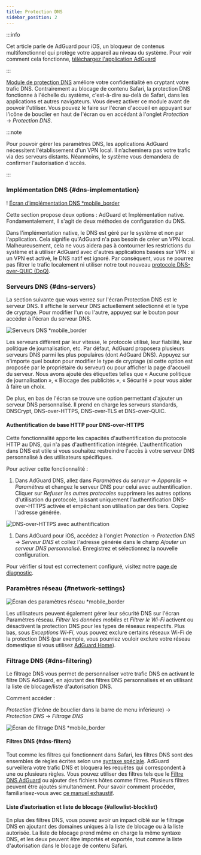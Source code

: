 ```yaml
---
title: Protection DNS
sidebar_position: 2
---
```


:::info

Cet article parle de AdGuard pour iOS, un bloqueur de contenus multifonctionnel qui protège votre appareil au niveau du système. Pour voir comment cela fonctionne, [téléchargez l'application AdGuard](https://agrd.io/download-kb-adblock)

:::

[Module de protection DNS](https://adguard-dns.io/kb/general/dns-filtering/) améliore votre confidentialité en cryptant votre trafic DNS. Contrairement au blocage de contenu Safari, la protection DNS fonctionne à l'échelle du système, c'est-à-dire au-delà de Safari, dans les applications et autres navigateurs. Vous devez activer ce module avant de pouvoir l'utiliser. Vous pouvez le faire sur l'écran d'accueil en appuyant sur l'icône de bouclier en haut de l'écran ou en accédant à l'onglet _Protection_ → _Protection DNS_.

:::note

Pour pouvoir gérer les paramètres DNS, les applications AdGuard nécessitent l'établissement d'un VPN local. Il n’acheminera pas votre trafic via des serveurs distants. Néanmoins, le système vous demandera de confirmer l'autorisation d'accès.

:::

### Implémentation DNS {#dns-implementation}

! [Écran d’implémentation DNS \*mobile_border](https://cdn.adtidy.org/public/Adguard/kb/iOS/features/implementation_en.jpeg)

Cette section propose deux options : AdGuard et Implémentation native. Fondamentalement, il s'agit de deux méthodes de configuration du DNS.

Dans l'implémentation native, le DNS est géré par le système et non par l'application. Cela signifie qu'AdGuard n'a pas besoin de créer un VPN local. Malheureusement, cela ne vous aidera pas à contourner les restrictions du système et à utiliser AdGuard avec d'autres applications basées sur VPN : si un VPN est activé, le DNS natif est ignoré. Par conséquent, vous ne pourrez pas filtrer le trafic localement ni utiliser notre tout nouveau [protocole DNS-over-QUIC (DoQ)](https://adguard.com/en/blog/dns-over-quic.html).

### Serveurs DNS {#dns-servers}

La section suivante que vous verrez sur l'écran Protection DNS est le serveur DNS. Il affiche le serveur DNS actuellement sélectionné et le type de cryptage. Pour modifier l'un ou l'autre, appuyez sur le bouton pour accéder à l'écran du serveur DNS.

![Serveurs DNS \*mobile_border](https://cdn.adtidy.org/public/Adguard/kb/iOS/features/dns_server_en.jpeg)

Les serveurs diffèrent par leur vitesse, le protocole utilisé, leur fiabilité, leur politique de journalisation, etc. Par défaut, AdGuard proposera plusieurs serveurs DNS parmi les plus populaires (dont AdGuard DNS). Appuyez sur n'importe quel bouton pour modifier le type de cryptage (si cette option est proposée par le propriétaire du serveur) ou pour afficher la page d'accueil du serveur. Nous avons ajouté des étiquettes telles que « Aucune politique de journalisation », « Blocage des publicités », « Sécurité » pour vous aider à faire un choix.

De plus, en bas de l'écran se trouve une option permettant d'ajouter un serveur DNS personnalisé. Il prend en charge les serveurs standards, DNSCrypt, DNS-over-HTTPS, DNS-over-TLS et DNS-over-QUIC.

#### Authentification de base HTTP pour DNS-over-HTTPS

Cette fonctionnalité apporte les capacités d'authentification du protocole HTTP au DNS, qui n'a pas d'authentification intégrée. L'authentification dans DNS est utile si vous souhaitez restreindre l'accès à votre serveur DNS personnalisé à des utilisateurs spécifiques.

Pour activer cette fonctionnalité :

1. Dans AdGuard DNS, allez dans _Paramètres du serveur_ → _Appareils_ → _Paramètres_ et changez le serveur DNS pour celui avec authentification. Cliquer sur _Refuser les autres protocoles_ supprimera les autres options d'utilisation du protocole, laissant uniquement l'authentification DNS-over-HTTPS activée et empêchant son utilisation par des tiers. Copiez l'adresse générée.

![DNS-over-HTTPS avec authentification](https://cdn.adtidy.org/content/release_notes/dns/v2-7/http-auth/http-auth-en.png)

1. Dans AdGuard pour iOS, accédez à l'onglet _Protection_ → _Protection DNS_ → _Serveur DNS_ et collez l'adresse générée dans le champ _Ajouter un serveur DNS personnalisé_. Enregistrez et sélectionnez la nouvelle configuration.

Pour vérifier si tout est correctement configuré, visitez notre [page de diagnostic](https://adguard.com/en/test.html).

### Paramètres réseau {#network-settings}

![Écran des paramètres réseau \*mobile_border](https://cdn.adtidy.org/public/Adguard/kb/iOS/features/network_settings_en.jpeg)

Les utilisateurs peuvent également gérer leur sécurité DNS sur l'écran Paramètres réseau. _Filtrer les données mobiles_ et _Filtrer le Wi-Fi_ activent ou désactivent la protection DNS pour les types de réseaux respectifs. Plus bas, sous _Exceptions Wi-Fi_, vous pouvez exclure certains réseaux Wi-Fi de la protection DNS (par exemple, vous pourriez vouloir exclure votre réseau domestique si vous utilisez [AdGuard Home](https://adguard.com/adguard-home/overview.html)).

### Filtrage DNS {#dns-filtering}

Le filtrage DNS vous permet de personnaliser votre trafic DNS en activant le filtre DNS AdGuard, en ajoutant des filtres DNS personnalisés et en utilisant la liste de blocage/liste d'autorisation DNS.

Comment accéder :

_Protection_ (l'icône de bouclier dans la barre de menu inférieure) → _Protection DNS_ → _Filtrage DNS_

![Écran de filtrage DNS \*mobile_border](https://cdn.adtidy.org/public/Adguard/kb/iOS/features/dns_filtering_en.jpeg)

#### Filtres DNS {#dns-filters}

Tout comme les filtres qui fonctionnent dans Safari, les filtres DNS sont des ensembles de règles écrites selon une [syntaxe spéciale](https://adguard-dns.io/kb/general/dns-filtering-syntax/). AdGuard surveillera votre trafic DNS et bloquera les requêtes qui correspondent à une ou plusieurs règles. Vous pouvez utiliser des filtres tels que le [Filtre DNS AdGuard](https://github.com/AdguardTeam/AdguardSDNSFilter) ou ajouter des fichiers hôtes comme filtres. Plusieurs filtres peuvent être ajoutés simultanément. Pour savoir comment procéder, familiarisez-vous avec [ce manuel exhaustif](adguard-for-ios/solving-problems/system-wide-filtering).

#### Liste d’autorisation et liste de blocage {#allowlist-blocklist}

En plus des filtres DNS, vous pouvez avoir un impact ciblé sur le filtrage DNS en ajoutant des domaines uniques à la liste de blocage ou à la liste autorisée. La liste de blocage prend même en charge la même syntaxe DNS, et les deux peuvent être importés et exportés, tout comme la liste d'autorisation dans le blocage de contenu Safari.
